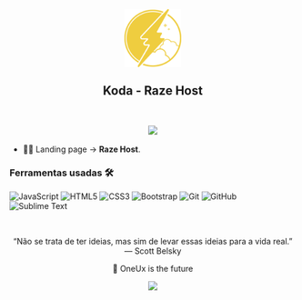 <p align="center">
 <img width="100px" src="https://github.com/Wicaro/RazeHost/blob/master/img/logo.png" align="center" alt="Raze Host" />
 <h2 align="center">Koda - Raze Host</h2>
</p>
<br>
<p align="center">
 
  <a href="https://raze.host/">
      <img src="https://img.shields.io/badge/RazeHost%20-Site%E2%86%92-gray.svg?colorA=EFCD3F&colorB=EFCD3F&style=for-the-badge"/>
    </a>
   

</p>

<p align="center">





</p>



- 👨‍💻 Landing page  ->  **Raze Host**.







 ### Ferramentas usadas 🛠


![JavaScript](https://img.shields.io/badge/-JavaScript-%23F7DF1C?style=flat-square&logo=javascript&logoColor=000000&labelColor=%23F7DF1C&color=%23FFCE5A)
![HTML5](https://img.shields.io/badge/-HTML5-%23E44D27?style=flat-square&logo=html5&logoColor=ffffff)
![CSS3](https://img.shields.io/badge/-CSS3-%231572B6?style=flat-square&logo=css3)
![Bootstrap](https://img.shields.io/badge/-Bootstrap-563D7C?style=flat-square&logo=Bootstrap)
![Git](https://img.shields.io/badge/-Git-%23F05032?style=flat-square&logo=git&logoColor=%23ffffff)
![GitHub](https://img.shields.io/badge/-GitHub-181717?style=flat-square&logo=github)
![Sublime Text](http://img.shields.io/badge/-Sublime%20Text-FF9900?style=flat-square&logo=sublime-text&logoColor=ffffff)


<br/>


<p align="center">
“Não se trata de ter ideias, mas sim de levar essas ideias para a vida real.” — Scott Belsky
</p>

<p align="center">
 🚀 OneUx is the future
</p>

<p align="center">
 
  <a href="https://discord.gg/g3PZvy6wv5">
      <img src="https://img.shields.io/badge/OneUx%20-Discord%E2%86%92-gray.svg?colorA=655BE1&colorB=4F44D6&style=for-the-badge"/>
    </a>
   
</p>
